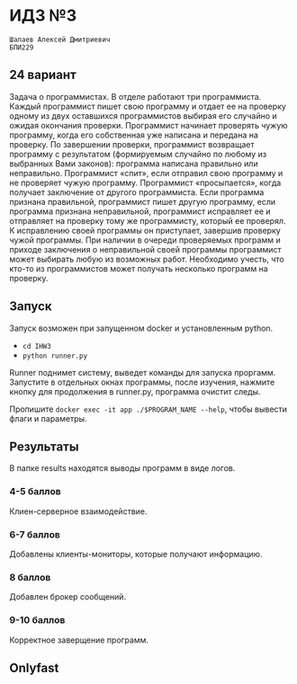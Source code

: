 # ИДЗ №3

    Шалаев Алексей Дмитриевич
    БПИ229

## 24 вариант

Задача о программистах. В отделе работают три программиста. Каждый программист пишет свою программу и отдает ее на проверку одному из двух оставшихся программистов выбирая его случайно и ожидая окончания проверки. Программист начинает проверять чужую программу, когда его собственная уже написана и передана на проверку. По завершении проверки, программист возвращает программу с результатом (формируемым случайно по любому из выбранных Вами законов): программа написана правильно или неправильно. Программист «спит», если отправил свою программу и не проверяет чужую программу. Программист «просыпается», когда получает заключение от другого программиста. Если программа признана правильной, программист пишет другую программу, если программа признана неправильной, программист исправляет ее и отправляет на проверку тому же программисту, который ее проверял. К исправлению своей программы он приступает, завершив проверку чужой программы. При наличии в очереди проверяемых программ и приходе заключения о неправильной своей программы программист может выбирать любую из возможных работ. Необходимо учесть, что кто-то из программистов может получать несколько программ на проверку.

## Запуск

Запуск возможен при запущенном docker и установленным python.

- `cd IHW3`
- `python runner.py`

Runner поднимет систему, выведет команды для запуска проргамм.
Запустите в отдельных окнах программы, после изучения, нажмите кнопку для продолжения в runner.py, программа очистит следы.

Пропишите `docker exec -it app ./$PROGRAM_NAME --help`, чтобы вывести флаги и параметры.

## Результаты

В папке results находятся выводы программ в виде логов.

### 4-5 баллов

Клиен-серверное взаимодействие.

### 6-7 баллов

Добавлены клиенты-мониторы, которые получают информацию.

### 8 баллов

Добавлен брокер сообщений.


### 9-10 баллов

Корректное заверщение программ.


## Onlyfast



